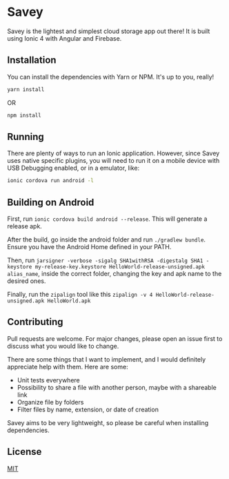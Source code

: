 # Savey

Savey is the lightest and simplest cloud storage app out there! It is built using Ionic 4 with Angular and Firebase.

## Installation

You can install the dependencies with Yarn or NPM. It's up to you, really!

```bash
yarn install
```
OR
```bash
npm install
```

## Running

There are plenty of ways to run an Ionic application. However, since Savey uses native specific plugins, you will need to run it on a mobile device with USB Debugging enabled, or in a emulator, like:
```bash
ionic cordova run android -l
```

## Building on Android

First, run `ionic cordova build android --release`. This will generate a release apk.

After the build, go inside the android folder and run `./gradlew bundle`. Ensure you have the Android Home defined in your PATH.

Then, run `jarsigner -verbose -sigalg SHA1withRSA -digestalg SHA1 -keystore my-release-key.keystore HelloWorld-release-unsigned.apk alias_name`, inside the correct folder, changing the key and apk name to the desired ones.

Finally, run the `zipalign` tool like this `zipalign -v 4 HelloWorld-release-unsigned.apk HelloWorld.apk`

## Contributing
Pull requests are welcome. For major changes, please open an issue first to discuss what you would like to change.

There are some things that I want to implement, and I would definitely appreciate help with them. Here are some:

- Unit tests everywhere
- Possibility to share a file with another person, maybe with a shareable link
- Organize file by folders
- Filter files by name, extension, or date of creation

Savey aims to be very lightweight, so please be careful when installing dependencies.

## License
[MIT](https://choosealicense.com/licenses/mit/)
